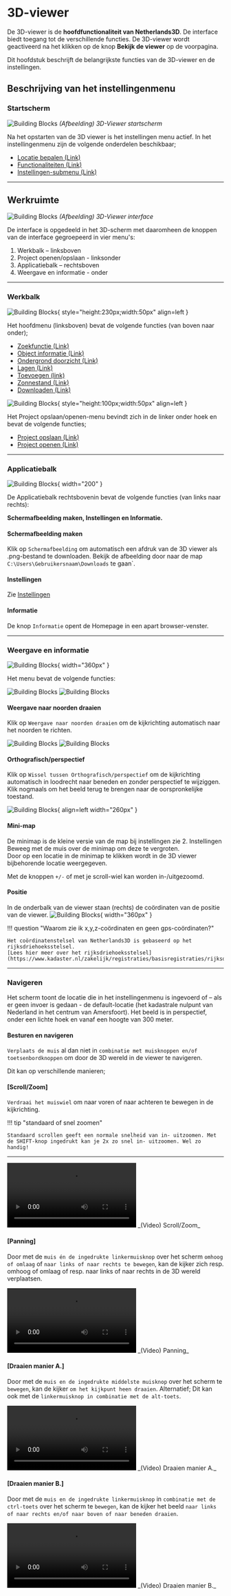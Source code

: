 # 3D-viewer

De 3D-viewer is de **hoofdfunctionaliteit van Netherlands3D**. De interface biedt toegang tot de verschillende
functies. De 3D-viewer wordt geactiveerd na het klikken op de knop **Bekijk de viewer** op de voorpagina.

Dit hoofdstuk beschrijft de belangrijkste functies van de 3D-viewer en de instellingen.

## Beschrijving van het instellingenmenu

### Startscherm

![Building Blocks](../handleiding/imgs/3d-viewer.png)
_(Afbeelding) 3D-Viewer startscherm_

Na het opstarten van de 3D viewer is het instellingen menu actief. In het instellingenmenu zijn de volgende onderdelen beschikbaar;

* [Locatie bepalen (Link)](../3D-viewer-locatie-bepalen/)
* [Functionaliteiten (Link)](../3D-viewer-functionaliteiten/)
* [Instellingen-submenu (Link)](../3D-viewer-instellingen-sub/)

---

## Werkruimte

![Building Blocks](../handleiding/imgs/3d-viewer.interface.png)
_(Afbeelding) 3D-Viewer interface_

De interface is opgedeeld in het 3D-scherm met daaromheen de knoppen van de interface gegroepeerd in vier menu's:

1. Werkbalk – linksboven  
2. Project openen/opslaan - linksonder  
3. Applicatiebalk – rechtsboven  
4. Weergave en informatie - onder  

---

### Werkbalk

![Building Blocks](../handleiding/imgs/3d-viewer.menu.linksboven.png){ style="height:230px;width:50px"  align=left }

Het hoofdmenu (linksboven) bevat de volgende functies (van boven naar onder);

* [Zoekfunctie (Link)](../zoekfunctie/)
* [Object informatie (Link)](../object-informatie/)
* [Ondergrond doorzicht (Link)](../ondergrond-doorzicht/)
* [Lagen (Link)](../lagen/)
* [Toevoegen (link)](../toevoegen/)
* [Zonnestand (Link)](../zonnestand/)
* [Downloaden (Link)](../gebied-downloaden/)

![Building Blocks](../handleiding/imgs/3d-viewer.menu.linksonder.png){ style="height:100px;width:50px" align=left }

Het Project opslaan/openen-menu bevindt zich in de linker onder hoek en bevat de volgende functies;

* [Project opslaan (Link)](/docs/handleiding/project-openen-opslaan/#project-opslaan)
* [Project openen (Link)](/docs/handleiding/project-openen-opslaan/#project-openen)

---

### Applicatiebalk

![Building Blocks](../handleiding/imgs/3d-viewer.menu.rechtsboven.png){ width="200" }

De Applicatiebalk rechtsbovenin bevat de volgende functies (van links naar rechts):

**Schermafbeelding maken, Instellingen en Informatie.**

#### Schermafbeelding maken

Klik op `Schermafbeelding` om automatisch een afdruk van de 3D viewer als .png-bestand te downloaden. Bekijk de
afbeelding door naar de map `C:\Users\Gebruikersnaam\Downloads` te gaan`.

#### Instellingen

Zie [Instellingen](../3D-viewer-instellingen/)

#### Informatie

De knop `Informatie` opent de Homepage in een apart browser-venster.

---

### Weergave en informatie

![Building Blocks](../handleiding/imgs/3d-viewer.menu.rechtsonder.png){ width="360px" }

Het menu bevat de volgende functies:

![Building Blocks](../handleiding/imgs/3d-viewer.rechtsonder.noordpijl.png)
![Building Blocks](../handleiding/imgs/3d-viewer.rechtsonder.noordpijl.gedraaid.png)
#### Weergave naar noorden draaien

Klik op `Weergave naar noorden draaien` om de kijkrichting automatisch naar het noorden te richten.   

![Building Blocks](../handleiding/imgs/3d-viewer.rechtsonder.ortho.png)
![Building Blocks](../handleiding/imgs/3d-viewer.rechtsonder.perspectief.png)

#### Orthografisch/perspectief

Klik op `Wissel tussen Orthografisch/perspectief` om de kijkrichting automatisch in loodrecht naar beneden en zonder
perspectief te wijziggen. Klik nogmaals om het beeld terug te brengen naar de oorspronkelijke toestand.

![Building Blocks](../handleiding/imgs/3d-viewer.rechtsonder.minimap.gif){ align=left width="260px" }

#### Mini-map

De minimap is de kleine versie van de map bij instellingen zie 2. Instellingen
Beweeg met de muis over de minimap om deze te vergroten.  
Door op een locatie in de minimap te klikken wordt in de 3D viewer bijbehorende locatie weergegeven.

Met de knoppen `+/-` of met je scroll-wiel kan worden in-/uitgezoomd.

#### Positie

In de onderbalk van de viewer staan (rechts) de coördinaten van de positie van de viewer.
![Building Blocks](../handleiding/imgs/3d-viewer.positie.png){ width="360px" }

!!! question "Waarom zie ik x,y,z-coördinaten en geen gps-coördinaten?"

	Het coördinatenstelsel van Netherlands3D is gebaseerd op het rijksdriehoeksstelsel.  
	[Lees hier meer over het rijksdriehoeksstelsel](https://www.kadaster.nl/zakelijk/registraties/basisregistraties/rijksdriehoeksmeting/rijksdriehoeksstelsel).

---

### Navigeren

Het scherm toont de locatie die in het instellingenmenu is ingevoerd of – als er geen invoer is gedaan - de
default-locatie (het kadastrale nulpunt van Nederland in het centrum van Amersfoort). Het beeld is in perspectief, onder een lichte hoek en vanaf een hoogte van 300 meter.

#### Besturen en navigeren

`Verplaats de muis` al dan niet in `combinatie met muisknoppen en/of toetsenbordknoppen` om door de 3D wereld in de viewer te navigeren.

Dit kan op verschillende manieren;

#### [Scroll/Zoom]

`Verdraai het muiswiel` om naar voren of naar achteren te bewegen in de kijkrichting.

!!! tip "standaard of snel zoomen"

	Standaard scrollen geeft een normale snelheid van in- uitzoomen. Met de SHIFT-knop ingedrukt kan je 2x zo snel in- uitzoomen. Wel zo handig!

---

<video controls>
<source src="../video/scroll.mp4" type="video/mp4">
</video>
_(Video) Scroll/Zoom_

#### [Panning]

Door met de `muis én de ingedrukte linkermuisknop` over het scherm `omhoog of omlaag` of
`naar links of naar rechts te bewegen`, kan de kijker zich resp. omhoog of omlaag of resp. naar links of naar rechts in
de 3D wereld verplaatsen.

<video controls>
<source src="../video/panning.mp4" type="video/mp4">
</video>
_(Video) Panning_

#### [Draaien manier A.]

Door met de `muis en de ingedrukte middelste muisknop` over het scherm te `bewegen`, kan de kijker
`om het kijkpunt heen draaien`. Alternatief; Dit kan ook met de `linkermuisknop in combinatie met de alt-toets`.

<video controls>
<source src="../video/orbit.mp4" type="video/mp4">
</video>
_(Video) Draaien manier A._

#### [Draaien manier B.]

Door met de `muis en de ingedrukte linkermuisknop` in `combinatie met de ctrl-toets` over het scherm te `bewegen`, kan
de kijker het beeld `naar links of naar rechts en/of naar boven of naar beneden draaien`.

<video controls>
<source src="../video/orbit.pan.mp4" type="video/mp4">
</video>
_(Video) Draaien manier B._
